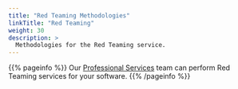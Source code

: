 ```yaml
---
title: "Red Teaming Methodologies"
linkTitle: "Red Teaming"
weight: 30
description: >
  Methodologies for the Red Teaming service.
---
```


{{% pageinfo %}}
Our [Professional Services](https://www.cobalt.io/services/cybersecurity-consulting) team can perform Red Teaming services for your software.
{{% /pageinfo %}}

